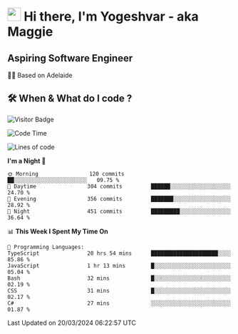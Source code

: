 <h1><img src="https://emojis.slackmojis.com/emojis/images/1531849430/4246/blob-sunglasses.gif?1531849430" width="30"/> Hi there, I'm Yogeshvar - aka Maggie</h1>

## Aspiring Software Engineer
🏂🏻  Based on Adelaide 

## 🛠 When & What do I code ?  

![Visitor Badge](https://visitor-badge.feriirawann.repl.co?username=yogeshvar&repo=yogeshvar&label=Visitors&style=plastic&color=%23457BFF&contentType=svg)

<!--START_SECTION:waka-->
![Code Time](http://img.shields.io/badge/Code%20Time-2%2C764%20hrs%2049%20mins-blue)

![Lines of code](https://img.shields.io/badge/From%20Hello%20World%20I%27ve%20Written-4.1%20million%20lines%20of%20code-blue)

**I'm a Night 🦉** 

```text
🌞 Morning                120 commits         ██░░░░░░░░░░░░░░░░░░░░░░░   09.75 % 
🌆 Daytime                304 commits         ██████░░░░░░░░░░░░░░░░░░░   24.70 % 
🌃 Evening                356 commits         ███████░░░░░░░░░░░░░░░░░░   28.92 % 
🌙 Night                  451 commits         █████████░░░░░░░░░░░░░░░░   36.64 % 
```


📊 **This Week I Spent My Time On** 

```text
💬 Programming Languages: 
TypeScript               20 hrs 54 mins      █████████████████████░░░░   85.86 % 
JavaScript               1 hr 13 mins        █░░░░░░░░░░░░░░░░░░░░░░░░   05.04 % 
Bash                     32 mins             █░░░░░░░░░░░░░░░░░░░░░░░░   02.19 % 
CSS                      31 mins             █░░░░░░░░░░░░░░░░░░░░░░░░   02.17 % 
C#                       27 mins             ░░░░░░░░░░░░░░░░░░░░░░░░░   01.87 % 
```


 Last Updated on 20/03/2024 06:22:57 UTC
<!--END_SECTION:waka-->

